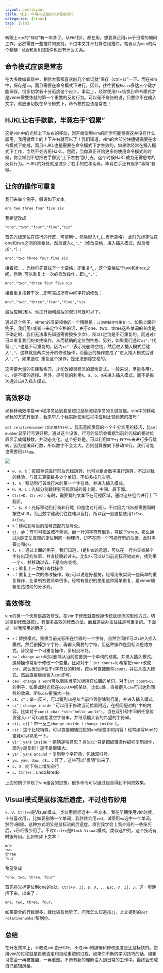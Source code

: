 ```yaml
---
layout: postlayout
title: 练上一年再来总结的vim使用技巧
categories: [linux]
tags: [vim]
---
```


转眼上`vim`的`“贼船”`有一年多了。从`PHP`到`C`，都在用。想要真正用`vim`于日常的编码工作，必然需要一些插件的支持。不过本文并不打算总结插件，笔者认为vim的两个精髓：`组合`和`重复`跟插件也没有什么关系。


## 命令模式应该是常态

在大多数编辑器中，相信大家都喜欢敲几个单词就“保存（ctrl+s）”一下。而在vim中，保存是`:w`，而且需要在命令模式下进行。因此，往往要按`Esc:w`多达三个键才能保存。很多初学者十分诟病这个设计。事实上，经常使用`Esc`切换到命令模式才是vimer需要练就的第一个重要的反射行为。可以毫不夸张的说，只要你不在输入文字，就应该切换在命令模式下，命令模式应该是常态！

## HJKL让右手歇歇，毕竟右手“很累”

这是vim中的光标上下左右的移动，刚开始使用vim的同学可能觉得这并没有什么卵用，我用键盘上的上下左右就可以了！我们知道，vim的大部分快捷键需要在命令模式下完成，而且HJKL也是需要在命令模式下才生效的，如果你经常在插入模式下工作，当然不会去用HJKL。然而，当你真正开始更多的使用命令模式的时候，你会懒到不想把右手挪到“上下左右”那儿去，这个时候HJKL成为无需思考的反射行为。HJKL的好处就是减少了右手的位移距离。毕竟右手还有很多“事情”要做。

## 让你的操作可重复

我们来举个例子，假设如下文本

```
one two three four five six
```
我希望改成

```
"one","two","four","five","six"
```

首先光标定位在该行的行首，可使用`^`。然后键入`f␣`(␣表示空格)，此时光标定位在one和two之间的空格处，然后键入`c␣","`（修改空格，进入插入模式，然后增加`","`）:

```
one","two three four five six
```

接着按`;.`，光标将先查找下一个空格，即重复`f␣`，这个空格位于two和three之间，然后`.`可以重复上一次的修改操作，即`c␣","`：


```
one","two","three four five six
```

接着重复按若干次`;.`即可完成所有中间字符的修改：

```
one","two","three","four","five","six
```
最后应用`I`和`A`，添加开始和最后的双引号就可以了。

通过这个例子，vimer必须要领会的一个精髓是：`让你的操作可重复!!`。如果上面的例子，我们用`l`或者`->`来定位空格的话，由于one、two、three这些单词的长度是不确定的，我们无法事先知道需要按多少次`l`，所以`l`定位是不可重复的。而通过`f`可以重复我们的查找操作，从而精确的定位到空格。另外，如果我们通过`xi","`代替`c␣","`也是不可重复的，因为`xi","`表示先删除空格，然后进入插入模式后键入`","`，这样就是两次分开的修改操作，而最近的操作变成了“进入插入模式后键入`","`”，如果通过`.`重复这个操作，是无法删除空格的。

这需要大量的实践和练习，才能改掉鼠标流的思维定式。一般来说，尽量多用`f`、`c`、`r`是不错的选择。另外，尽可能的利用`A`、`a`、`o`、`O`来进入插入模式，而不是每次通过`i`进入插入模式。

## 高效移动

光标移动效率是vim程序员达到甚至超过鼠标流程序员的关键技能。vim中的移动光标的方式有很多，我来举几个我实际使用过程中应用比较频繁的技巧：

`set relativenumber(显示相对行号)`。我无意间发现的一个十分实用的技巧，比`set number`显示行号更好用。通过这个设置，行号的显示会根据当前的光标的相对位置显示成偏移数，并动态变化。这个好处是，可以利用`数字+j` `数字+k`来进行多行跳转，因为是编译行数，所以数字不会太大。否则就算要向下移动10行，我们可能也需要用`138gg`。

![](http://pchou.qiniudn.com/2016-11-10-vim-skill-00.jpg)

- `w`、`e`、`b`：按照单词进行前后光标跳转，也可以组合数字进行跳转，不过以我的经验，与其去算要跳多少个单词，不如多按几次吧。
- `I`、`A`：移动到行首或行末的第一个字符处，并进入插入模式。
- `H`、`M`、`L`：光标分别跳转到可视区域的最上面、中间、最下面。
- `Ctrl+D`、`Ctrl+U`：有时，需要看的文本不在可视区域，通过这些组合进行上下翻页。
- `^`、`$`、`0`：光标移动到行首和行尾（0是绝对行首）。不过因为`^`和`$`都需要同时按住shift，而且数字键我们往往难以盲打，所以我一般直接使用`I+Esc`、`A+Esc`。
- `%`：移动到与当前括号匹配的括号处。
- `gj`、`gk`：有时可视区域不够宽，而一行的字符有很多，导致了wrap。那么通过jk是无法直观的定位到同一物理行，却不在同一个可视行里的位置，此时需要`gj`和`gk`。
- `f`、`F`：通过上面的例子，我们知道，`f`是find的意思，可以在一行内查找某个字符出现的位置，并直接跳转过去。比如`f<`可以从当前光标开始向右，找到第一个`<`，并移动过去。F是向左查找。
- `;`：重复上一次的`f`查找操作
- `.`：重复上一次的修改操作，跟`;`可以说是好基友，经常用来实现一些简单的重复操作，比录制宏要简单很多。经常有意识的使用这种简单重复，是vimer编辑思路进阶的分水岭。


## 高效修改

vim的另一个优势是高效修改。在vim下修改就要改掉传统鼠标流的思维方式，切忌提到修改就按`i`。有很多高效的修改办法，而且这些办法往往是可重复的。下面举一些我常用的例子：

- `r`：替换模式，替换当前光标所在位置的一个字符。虽然你同样可以`i`进入插入模式，然后删掉那个字符，再输入需要的字符，但这种操作是鼠标流思维方式。替换是一个可重复操作，多用没坏处。
- `cw`：`change word`可以删除从当前位置到一个单词的结尾，并进入插入模式。这种操作常用于修改一个变量。比如对于：`int count=0;`希望把`count`改成`cnt`，那么当光标位于`c`字符处的时候，按`cw`可直接删除`count`，并进入插入模式。然后直接继续输入`cnt`即可。
- `caw`：`change a word`可以删除当前光标所在位置的单词。对于`int count=0;`的例子，如果此时光标在`count`中间某处，比如`u`处，直接键入`caw`可以达到同样的效果。所以`caw`更强大一些。
- `c$`、`c^`：举一反三，可以猜到`c$`是从当前位置删除到行尾，并进入插入模式。
- `ci"`：`change inside "`可以用于修改当前位置附近，在相同配对的`"`中的内容。比如对于`const char *str="hello world";`。当在双引号中间的任意位置键入`ci"`可以直接清空字符串，并继续输入新的希望的字符串。
- `ci(`、`ci[`：举一反三`change inside (` `change inside [`。
- `cit`：这个比较特殊，可以直接编辑匹配的xml标签中的内容！经常编写html的童鞋可以熟悉一下。
- `yi"`：`yank inside "` 猜猜是啥意思？类似`ci"`只是把编辑操作编程复制操作，因为`y`是复制！是不是很强大。
- `ya"`：`yank around "` 复制整个字符串，包括双引号。
- `yw`、`yaw`、`daw`、`d$`...：好了，这些可以"发明"出来了。
- `o`、`O`：向下向上增加空行
- `u`、`Ctrl+r`：undo和redo

上面的例子体现了vim组合的思想，很多命令可以通过组合得到不同的效果。

## Visual模式是鼠标流后遗症，不过也有妙用

`v`、`V`、`Ctrl+v`是Visual模式，类似用鼠标选中一些文本。我在早期使用vim时候，十分喜欢用`v`，比如要删除一个单词，我往往会用`vwd`，试图用`vw`选中一个单词，然后`d`删除。这种方式明显是鼠标流的后遗症。直到我学会上面介绍的一些技巧后，`v`已经很少用了。不过`Ctrl+v`是`Block Visual`模式，类似选中列，这个技巧有时很有用。比如有如下文本：

```
one
two
three
four
```

希望变成

```
"one, two, three, four"
```

首先将光标定位到one的o处，`Ctrl+v`，`3j`，`$`，`A`，`,`，`Esc`，`V`，`3j`，`J`。这一套连招下来，出来了：

```
one, two, three, four,
```

如果要合的行数很多，就比较有优势了。问我怎么知道按`3j`，上文提到的`set relativenumber`帮到你。

## 总结

在开发效率上，不敢说vim由于IDE，不过vim的编辑和修改速度是比鼠标快的。使用vim的过程就是自我否定和自动重塑的过程，如果你不断的学习技巧的话，编辑习惯会一再被推翻，一再重塑。不断有新的理解注入到日常的工作中。最终会形成自己编辑风格。
